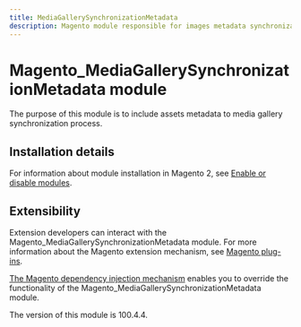 ```yaml
---
title: MediaGallerySynchronizationMetadata
description: Magento module responsible for images metadata synchronization
---
```


# Magento_MediaGallerySynchronizationMetadata module

The purpose of this module is to include assets metadata to media gallery synchronization process.

## Installation details

For information about module installation in Magento 2, see [Enable or disable modules](https://experienceleague.adobe.com/docs/commerce-operations/installation-guide/tutorials/manage-modules.html).

## Extensibility

Extension developers can interact with the Magento_MediaGallerySynchronizationMetadata module. For more information about the Magento extension mechanism, see [Magento plug-ins](https://developer.adobe.com/commerce/php/development/components/plugins/).

[The Magento dependency injection mechanism](https://developer.adobe.com/commerce/php/development/components/dependency-injection/) enables you to override the functionality of the Magento_MediaGallerySynchronizationMetadata module.

<InlineAlert slots="text" />
The version of this module is 100.4.4.
